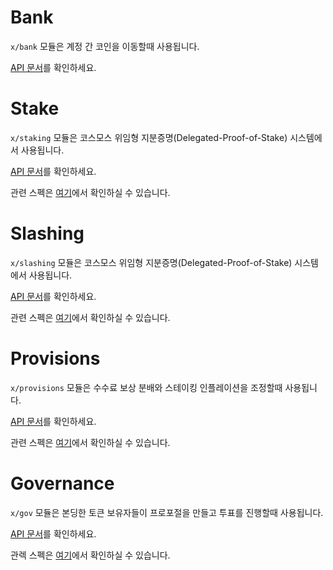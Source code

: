 # Bank

`x/bank` 모듈은 계정 간 코인을 이동할때 사용됩니다.

[API 문서](https://godoc.org/github.com/BITCOIVA/Bitcoiva-sdk/x/bank)를 확인하세요.

# Stake

`x/staking` 모듈은 코스모스 위임형 지분증명(Delegated-Proof-of-Stake) 시스템에서 사용됩니다.

[API 문서](https://godoc.org/github.com/BITCOIVA/Bitcoiva-sdk/x/staking)를 확인하세요.

관련 스펙은 [여기](https://github.com/BITCOIVA/Bitcoiva-sdk/tree/master/docs/spec/staking)에서 확인하실 수 있습니다.


# Slashing

`x/slashing` 모듈은 코스모스 위임형 지분증명(Delegated-Proof-of-Stake) 시스템에서 사용됩니다.

[API 문서](https://godoc.org/github.com/BITCOIVA/Bitcoiva-sdk/x/slashing)를 확인하세요.

관련 스펙은 [여기](https://github.com/BITCOIVA/Bitcoiva-sdk/tree/master/docs/spec/slashing)에서 확인하실 수 있습니다.

# Provisions

`x/provisions` 모듈은 수수료 보상 분배와 스테이킹 인플레이션을 조정할때 사용됩니다.

[API 문서](https://godoc.org/github.com/BITCOIVA/Bitcoiva-sdk/x/distribution)를 확인하세요.

관련 스펙은 [여기](https://github.com/BITCOIVA/Bitcoiva-sdk/tree/master/docs/spec/distribution)에서 확인하실 수 있습니다.

# Governance

`x/gov` 모듈은 본딩한 토큰 보유자들이 프로포절을 만들고 투표를 진행할때 사용됩니다.

[API 문서](https://godoc.org/github.com/BITCOIVA/Bitcoiva-sdk/x/gov)를 확인하세요.

관렉 스펙은 [여기](https://github.com/BITCOIVA/Bitcoiva-sdk/tree/master/docs/spec/governance)에서 확인하실 수 있습니다.
